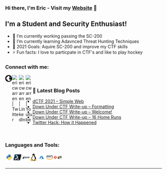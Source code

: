 ### Hi there, I'm Eric - Visit my [Website] 👋

## I'm a Student and Security Enthusiast!
- 🔭 I’m currently working passing the SC-200
- 🌱 I’m currently learning Adavnced Threat Hunting Techniques
- 🥅 2021 Goals: Aquire SC-200 and improve my CTF skills
- ⚡ Fun facts: I love to particpate in CTF's and like to play hockey


### Connect with me:

[<img align="left" alt="ericwarren | Website" width="22px" src="https://raw.githubusercontent.com/iconic/open-iconic/master/svg/globe.svg" />][website]
[<img align="left" alt="ericwarren | Twitter" width="22px" src="https://cdn.jsdelivr.net/npm/simple-icons@v3/icons/twitter.svg" />][twitter]
[<img align="left" alt="ericwarren | LinkedIn" width="22px" src="https://cdn.jsdelivr.net/npm/simple-icons@v3/icons/linkedin.svg" />][linkedin]
[<img align="left" alt="ericwarren | Youtube" width="22px" src="https://cdn.jsdelivr.net/npm/simple-icons@3.4.0/icons/youtube.svg" />][youtube]

<br />

### 📕 Latest Blog Posts
<!-- BLOG-POST-LIST:START -->
- [dCTF 2021 – Simple Web](https://ericjwarren.com/2021/05/18/dctf-2021-simple-web/)
- [Down Under CTF Write-up – Formatting](https://ericjwarren.com/2020/09/24/down-under-ctf-write-up-formatting/)
- [Down Under CTF Write-up – Welcome!](https://ericjwarren.com/2020/09/23/down-under-ctf-write-up-welcome/)
- [Down Under CTF Write-up – 16 Home Runs](https://ericjwarren.com/2020/09/23/down-under-ctf-write-up-16-home-runs/)
- [Twitter Hack: How it Happened](https://ericjwarren.com/2020/08/11/twitter-hack-how-it-happend/)
<!-- BLOG-POST-LIST:END -->

<br />

### Languages and Tools:
<img align="left" alt="Python" width="26px" src="https://raw.githubusercontent.com/github/explore/master/topics/python/python.png" />
<img align="left" alt="Powershell" width="26px" src="https://raw.githubusercontent.com/github/explore/master/topics/powershell/powershell.png" />
<img align="left" alt="Bash" width="26px" src="https://raw.githubusercontent.com/github/explore/master/topics/bash/bash.png" />
<img align="left" alt="Linux" width="26px" src="https://raw.githubusercontent.com/github/explore/master/topics/linux/linux.png" />
<img align="left" alt="Azure" width="26px" src="https://raw.githubusercontent.com/github/explore/master/topics/azure/azure.png" />
<img align="left" alt="AWS" width="26px" src="https://raw.githubusercontent.com/github/explore/master/topics/aws/aws.png" />
<img align="left" alt="Git" width="26px" src="https://raw.githubusercontent.com/github/explore/80688e429a7d4ef2fca1e82350fe8e3517d3494d/topics/git/git.png" />


<br />
<br />

---

[Website]: https://ericjwarren.com
[youtube]: https://www.youtube.com/channel/UCBAvhXarO8-goEj0KVf-EIA
[twitter]: https://twitter.com/ericwarren11
[linkedin]: https://linkedin.com/in/ericwarren1
